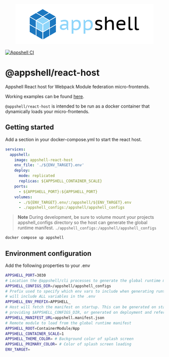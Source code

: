 <div align="center">
  <a href="https://github.com/navaris/appshell">
    <picture>
      <source media="(prefers-color-scheme: dark)" srcset="https://github.com/navaris/appshell/blob/main/assets/branding/appshell-logo-white_2x.png">
      <img alt="appshell" src="https://github.com/navaris/appshell/blob/main/assets/branding/appshell-logo_2x.png">
    </picture>
  </a>
</div>

[![Appshell CI](https://github.com/navaris/appshell/actions/workflows/pipeline.yml/badge.svg)](https://github.com/navaris/appshell/actions/workflows/pipeline.yml)

# @appshell/react-host

Appshell React host for Webpack Module federation micro-frontends.

Working examples can be found [here](https://github.com/navaris/appshell/tree/main/examples).

`@appshell/react-host` is intended to be run as a docker container that dynamically loads your micro-frontends.

## Getting started

Add a section in your docker-compose.yml to start the react host.

```yaml
services:
  appshell:
    image: appshell-react-host
    env_file: './${ENV_TARGET}.env'
    deploy:
      mode: replicated
      replicas: ${APPSHELL_CONTAINER_SCALE}
    ports:
      - ${APPSHELL_PORT}:${APPSHELL_PORT}
    volumes:
      - ./${ENV_TARGET}.env/:/appshell/${ENV_TARGET}.env
      - ./appshell_configs:/appshell/appshell_configs
```

> **Note**
> During development, be sure to volume mount your projects appshell_configs directory so the host can generate the global runtime manifest. `./appshell_configs:/appshell/appshell_configs`

```bash
docker compose up appshell
```

## Environment configuration

Add the following properties to your .env

```sh
APPSHELL_PORT=3030
# Location the @appshell/cli processes to generate the global runtime manifest
APPSHELL_CONFIGS_DIR=/appshell/appshell_configs
# Prefix used to specify which env vars to include when generating runtime.env.js. Leaving this empty
# will include ALL variables in the .env
APPSHELL_ENV_PREFIX=APPSHELL_
# Host will fetch the manifest on startup. This can be generated on startup by
# providing $APPSHELL_CONFIGS_DIR, or generated on deployment and referenced by $APPSHELL_MANIFEST_URL.
APPSHELL_MANIFEST_URL=appshell.manifest.json
# Remote module to load from the global runtime manifest
APPSHELL_ROOT=ContainerModule/App
APPSHELL_CONTAINER_SCALE=1
APPSHELL_THEME_COLOR= # Background color of splash screen
APPSHELL_PRIMARY_COLOR= # Color of splash screen loading
ENV_TARGET=

```

